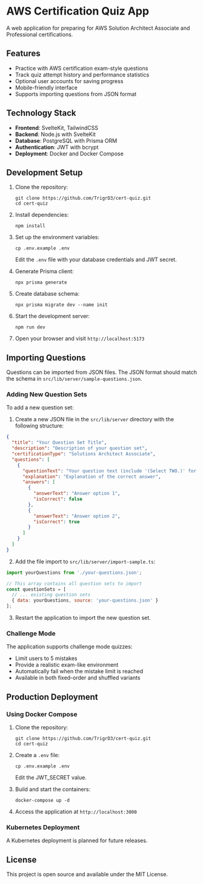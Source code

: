 # AWS Certification Quiz App

A web application for preparing for AWS Solution Architect Associate and Professional certifications.

## Features

- Practice with AWS certification exam-style questions
- Track quiz attempt history and performance statistics
- Optional user accounts for saving progress
- Mobile-friendly interface
- Supports importing questions from JSON format

## Technology Stack

- **Frontend**: SvelteKit, TailwindCSS
- **Backend**: Node.js with SvelteKit
- **Database**: PostgreSQL with Prisma ORM
- **Authentication**: JWT with bcrypt
- **Deployment**: Docker and Docker Compose

## Development Setup

1. Clone the repository:
   ```
   git clone https://github.com/TrigrD3/cert-quiz.git
   cd cert-quiz
   ```

2. Install dependencies:
   ```
   npm install
   ```

3. Set up the environment variables:
   ```
   cp .env.example .env
   ```
   Edit the `.env` file with your database credentials and JWT secret.

4. Generate Prisma client:
   ```
   npx prisma generate
   ```

5. Create database schema:
   ```
   npx prisma migrate dev --name init
   ```

6. Start the development server:
   ```
   npm run dev
   ```

7. Open your browser and visit `http://localhost:5173`

## Importing Questions

Questions can be imported from JSON files. The JSON format should match the schema in `src/lib/server/sample-questions.json`.

### Adding New Question Sets

To add a new question set:

1. Create a new JSON file in the `src/lib/server` directory with the following structure:

```json
{
  "title": "Your Question Set Title",
  "description": "Description of your question set",
  "certificationType": "Solutions Architect Associate", 
  "questions": [
    {
      "questionText": "Your question text (include '(Select TWO.)' for multiple answer questions)",
      "explanation": "Explanation of the correct answer",
      "answers": [
        {
          "answerText": "Answer option 1",
          "isCorrect": false
        },
        {
          "answerText": "Answer option 2",
          "isCorrect": true
        }
      ]
    }
  ]
}
```

2. Add the file import to `src/lib/server/import-sample.ts`:

```javascript
import yourQuestions from './your-questions.json';

// This array contains all question sets to import
const questionSets = [
  // ... existing question sets
  { data: yourQuestions, source: 'your-questions.json' }
];
```

3. Restart the application to import the new question set.

### Challenge Mode

The application supports challenge mode quizzes:
- Limit users to 5 mistakes
- Provide a realistic exam-like environment
- Automatically fail when the mistake limit is reached
- Available in both fixed-order and shuffled variants

## Production Deployment

### Using Docker Compose

1. Clone the repository:
   ```
   git clone https://github.com/TrigrD3/cert-quiz.git
   cd cert-quiz
   ```

2. Create a `.env` file:
   ```
   cp .env.example .env
   ```
   Edit the JWT_SECRET value.

3. Build and start the containers:
   ```
   docker-compose up -d
   ```

4. Access the application at `http://localhost:3000`

### Kubernetes Deployment

A Kubernetes deployment is planned for future releases.

## License

This project is open source and available under the MIT License.